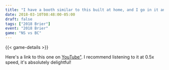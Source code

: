 ```yaml
---
title: "I have a booth similar to this built at home, and I go in it and I sit in it, and I have my two people over here I pretend are there, and I talk to them"
date: 2018-03-10T08:48:00-05:00
draft: false
tags: ["2018 Brier"]
event: "2018 Brier"
game: "NS vs BC"
---
```

{{< game-details >}}
<!--more--> 
Here's a link to this one on [YouTube"](https://youtu.be/PIt5E0tWjt4?t=56m). I recommend listening to it at 0.5x speed, it's absolutely delightful!